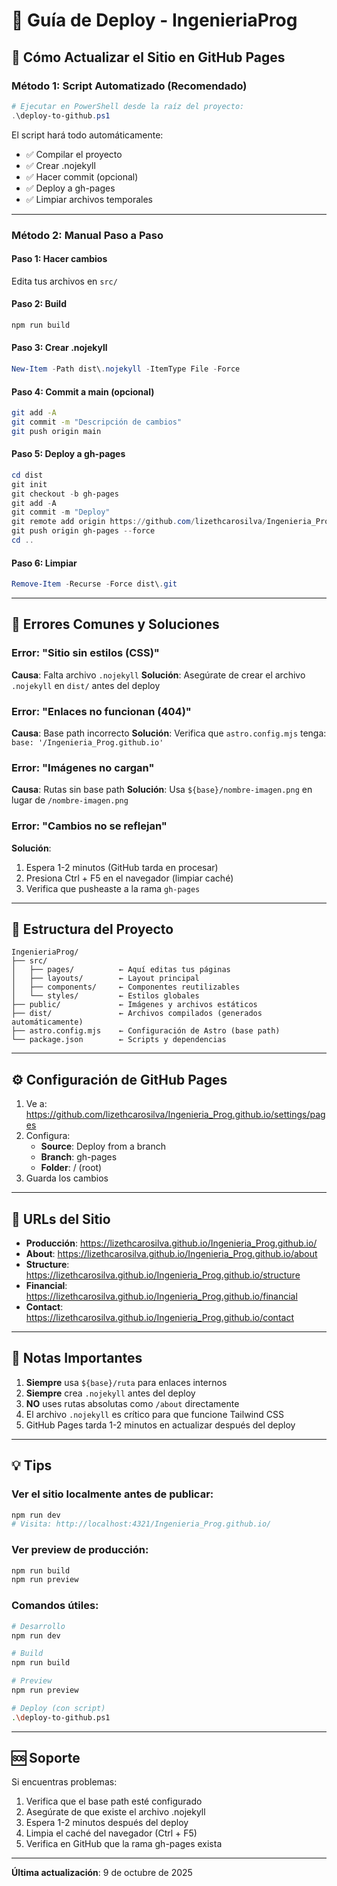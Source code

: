 # 📘 Guía de Deploy - IngenieriaProg

## 🚀 Cómo Actualizar el Sitio en GitHub Pages

### Método 1: Script Automatizado (Recomendado)

```powershell
# Ejecutar en PowerShell desde la raíz del proyecto:
.\deploy-to-github.ps1
```

El script hará todo automáticamente:
- ✅ Compilar el proyecto
- ✅ Crear .nojekyll
- ✅ Hacer commit (opcional)
- ✅ Deploy a gh-pages
- ✅ Limpiar archivos temporales

---

### Método 2: Manual Paso a Paso

#### Paso 1: Hacer cambios
Edita tus archivos en `src/`

#### Paso 2: Build
```bash
npm run build
```

#### Paso 3: Crear .nojekyll
```powershell
New-Item -Path dist\.nojekyll -ItemType File -Force
```

#### Paso 4: Commit a main (opcional)
```bash
git add -A
git commit -m "Descripción de cambios"
git push origin main
```

#### Paso 5: Deploy a gh-pages
```powershell
cd dist
git init
git checkout -b gh-pages
git add -A
git commit -m "Deploy"
git remote add origin https://github.com/lizethcarosilva/Ingenieria_Prog.github.io.git
git push origin gh-pages --force
cd ..
```

#### Paso 6: Limpiar
```powershell
Remove-Item -Recurse -Force dist\.git
```

---

## 🐛 Errores Comunes y Soluciones

### Error: "Sitio sin estilos (CSS)"
**Causa**: Falta archivo `.nojekyll`
**Solución**: Asegúrate de crear el archivo `.nojekyll` en `dist/` antes del deploy

### Error: "Enlaces no funcionan (404)"
**Causa**: Base path incorrecto
**Solución**: Verifica que `astro.config.mjs` tenga: `base: '/Ingenieria_Prog.github.io'`

### Error: "Imágenes no cargan"
**Causa**: Rutas sin base path
**Solución**: Usa `${base}/nombre-imagen.png` en lugar de `/nombre-imagen.png`

### Error: "Cambios no se reflejan"
**Solución**: 
1. Espera 1-2 minutos (GitHub tarda en procesar)
2. Presiona Ctrl + F5 en el navegador (limpiar caché)
3. Verifica que pusheaste a la rama `gh-pages`

---

## 📁 Estructura del Proyecto

```
IngenieriaProg/
├── src/
│   ├── pages/          ← Aquí editas tus páginas
│   ├── layouts/        ← Layout principal
│   ├── components/     ← Componentes reutilizables
│   └── styles/         ← Estilos globales
├── public/             ← Imágenes y archivos estáticos
├── dist/               ← Archivos compilados (generados automáticamente)
├── astro.config.mjs    ← Configuración de Astro (base path)
└── package.json        ← Scripts y dependencias
```

---

## ⚙️ Configuración de GitHub Pages

1. Ve a: https://github.com/lizethcarosilva/Ingenieria_Prog.github.io/settings/pages
2. Configura:
   - **Source**: Deploy from a branch
   - **Branch**: gh-pages
   - **Folder**: / (root)
3. Guarda los cambios

---

## 🔗 URLs del Sitio

- **Producción**: https://lizethcarosilva.github.io/Ingenieria_Prog.github.io/
- **About**: https://lizethcarosilva.github.io/Ingenieria_Prog.github.io/about
- **Structure**: https://lizethcarosilva.github.io/Ingenieria_Prog.github.io/structure
- **Financial**: https://lizethcarosilva.github.io/Ingenieria_Prog.github.io/financial
- **Contact**: https://lizethcarosilva.github.io/Ingenieria_Prog.github.io/contact

---

## 📝 Notas Importantes

1. **Siempre** usa `${base}/ruta` para enlaces internos
2. **Siempre** crea `.nojekyll` antes del deploy
3. **NO** uses rutas absolutas como `/about` directamente
4. El archivo `.nojekyll` es crítico para que funcione Tailwind CSS
5. GitHub Pages tarda 1-2 minutos en actualizar después del deploy

---

## 💡 Tips

### Ver el sitio localmente antes de publicar:
```bash
npm run dev
# Visita: http://localhost:4321/Ingenieria_Prog.github.io/
```

### Ver preview de producción:
```bash
npm run build
npm run preview
```

### Comandos útiles:
```bash
# Desarrollo
npm run dev

# Build
npm run build

# Preview
npm run preview

# Deploy (con script)
.\deploy-to-github.ps1
```

---

## 🆘 Soporte

Si encuentras problemas:
1. Verifica que el base path esté configurado
2. Asegúrate de que existe el archivo .nojekyll
3. Espera 1-2 minutos después del deploy
4. Limpia el caché del navegador (Ctrl + F5)
5. Verifica en GitHub que la rama gh-pages exista

---

**Última actualización**: 9 de octubre de 2025

